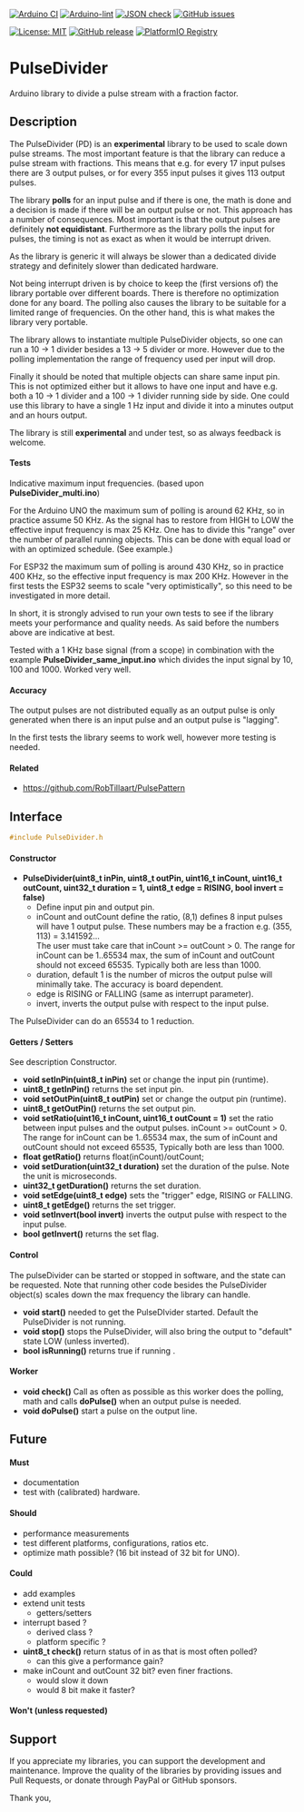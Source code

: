 
[![Arduino CI](https://github.com/RobTillaart/PulseDivider/workflows/Arduino%20CI/badge.svg)](https://github.com/marketplace/actions/arduino_ci)
[![Arduino-lint](https://github.com/RobTillaart/PulseDivider/actions/workflows/arduino-lint.yml/badge.svg)](https://github.com/RobTillaart/PulseDivider/actions/workflows/arduino-lint.yml)
[![JSON check](https://github.com/RobTillaart/PulseDivider/actions/workflows/jsoncheck.yml/badge.svg)](https://github.com/RobTillaart/PulseDivider/actions/workflows/jsoncheck.yml)
[![GitHub issues](https://img.shields.io/github/issues/RobTillaart/PulseDivider.svg)](https://github.com/RobTillaart/PulseDivider/issues)

[![License: MIT](https://img.shields.io/badge/license-MIT-green.svg)](https://github.com/RobTillaart/PulseDivider/blob/master/LICENSE)
[![GitHub release](https://img.shields.io/github/release/RobTillaart/PulseDivider.svg?maxAge=3600)](https://github.com/RobTillaart/PulseDivider/releases)
[![PlatformIO Registry](https://badges.registry.platformio.org/packages/robtillaart/library/PulseDivider.svg)](https://registry.platformio.org/libraries/robtillaart/PulseDivider)


# PulseDivider

Arduino library to divide a pulse stream with a fraction factor.


## Description

The PulseDivider (PD) is an **experimental** library to be used to scale down pulse streams.
The most important feature is that the library can reduce a pulse stream with fractions.
This means that e.g. for every 17 input pulses there are 3 output pulses,
or for every 355 input pulses it gives 113 output pulses.

The library **polls** for an input pulse and if there is one, the math is done and a decision 
is made if there will be an output pulse or not. This approach has a number of consequences.
Most important is that the output pulses are definitely **not equidistant**.
Furthermore as the library polls the input for pulses, the timing is not as exact as 
when it would be interrupt driven.

As the library is generic it will always be slower than a dedicated divide strategy and
definitely slower than dedicated hardware.

Not being interrupt driven is by choice to keep the (first versions of) the library portable
over different boards. There is therefore no optimization done for any board.
The polling also causes the library to be suitable for a limited range of frequencies.
On the other hand, this is what makes the library very portable.

The library allows to instantiate multiple PulseDivider objects, so one can run a 10 -> 1 
divider besides a 13 -> 5 divider or more. 
However due to the polling implementation the range of frequency used per input will drop.

Finally it should be noted that multiple objects can share same input pin.
This is not optimized either but it allows to have one input and have e.g. both a 10 -> 1 
divider and a 100 -> 1 divider running side by side.
One could use this library to have a single 1 Hz input and divide it into a minutes
output and an hours output.

The library is still **experimental** and under test, so as always feedback is welcome. 


#### Tests

Indicative maximum input frequencies.
(based upon **PulseDivider_multi.ino**)

For the Arduino UNO the maximum sum of polling is around 62 KHz, so in practice 
assume 50 KHz. As the signal has to restore from HIGH to LOW the 
effective input frequency is max 25 KHz.
One has to divide this "range" over the number of parallel running objects. 
This can be done with equal load or with an optimized schedule.
(See example.)

For ESP32 the maximum sum of polling is around 430 KHz, so in practice 400 KHz, 
so the effective input frequency is max 200 KHz. 
However in the first tests the ESP32 seems to scale "very optimistically", so 
this need to be investigated in more detail.

In short, it is strongly advised to run your own tests to see if the library
meets your performance and quality needs. 
As said before the numbers above are indicative at best.

Tested with a 1 KHz base signal (from a scope) in combination with the example
**PulseDivider_same_input.ino** which divides the input signal by 10, 100 and 1000.
Worked very well.


#### Accuracy

The output pulses are not distributed equally as an output pulse is only
generated when there is an input pulse and an output pulse is "lagging".

In the first tests the library seems to work well, however more testing is needed. 


#### Related

- https://github.com/RobTillaart/PulsePattern


## Interface

```cpp
#include PulseDivider.h
```


#### Constructor

- **PulseDivider(uint8_t inPin, uint8_t outPin, uint16_t inCount, uint16_t outCount, uint32_t duration = 1, uint8_t edge = RISING, bool invert = false)**
  - Define input pin and output pin.
  - inCount and outCount define the ratio, (8,1) defines 8 input pulses will have 1 output pulse.
    These numbers may be a fraction e.g. (355, 113) = 3.141592...  
    The user must take care that inCount >= outCount > 0.
    The range for inCount can be 1..65534 max, the sum of inCount and outCount should not exceed 65535.
    Typically both are less than 1000.
  - duration, default 1 is the number of micros the output pulse will minimally take. 
    The accuracy is board dependent. 
  - edge is RISING or FALLING (same as interrupt parameter).
  - invert, inverts the output pulse with respect to the input pulse.

The PulseDivider can do an 65534 to 1 reduction. 


#### Getters / Setters

See description Constructor.

- **void setInPin(uint8_t inPin)** set or change the input pin (runtime).
- **uint8_t getInPin()** returns the set input pin.
- **void setOutPin(uint8_t outPin)** set or change the output pin (runtime).
- **uint8_t getOutPin()** returns the set output pin.
- **void setRatio(uint16_t inCount, uint16_t outCount = 1)** set the ratio between
input pulses and the output pulses. inCount >= outCount > 0.
The range for inCount can be 1..65534 max, the sum of inCount and outCount should not exceed 65535, 
Typically both are less than 1000.
- **float getRatio()** returns float(inCount)/outCount;
- **void setDuration(uint32_t duration)** set the duration of the pulse.
Note the unit is microseconds.
- **uint32_t getDuration()** returns the set duration.
- **void setEdge(uint8_t edge)** sets the "trigger" edge, RISING or FALLING.
- **uint8_t getEdge()** returns the set trigger.
- **void setInvert(bool invert)** inverts the output pulse with respect to the input pulse.
- **bool getInvert()** returns the set flag.


#### Control

The pulseDivider can be started or stopped in software,
and the state can be requested.
Note that running other code besides the PulseDivider object(s)
scales down the max frequency the library can handle.

- **void start()** needed to get the PulseDIvider started.
Default the PulseDivider is not running.
- **void stop()** stops the PulseDivider, will also bring the
output to "default" state LOW (unless inverted).
- **bool isRunning()** returns true if running .


#### Worker

- **void check()** Call as often as possible as this worker does the
polling, math and calls **doPulse()** when an output pulse is needed. 
- **void doPulse()** start a pulse on the output line.


## Future

#### Must

- documentation
- test with (calibrated) hardware.


#### Should

- performance measurements
- test different platforms, configurations, ratios etc.
- optimize math possible? (16 bit instead of 32 bit for UNO).


#### Could

- add examples
- extend unit tests
  - getters/setters
- interrupt based ?
  - derived class ?
  - platform specific ?
- **uint8_t check()** return status of in as that is most often polled?
  - can this give a performance gain?
- make inCount and outCount 32 bit? even finer fractions.
  - would slow it down
  - would 8 bit make it faster?


#### Won't (unless requested)



## Support

If you appreciate my libraries, you can support the development and maintenance.
Improve the quality of the libraries by providing issues and Pull Requests, or
donate through PayPal or GitHub sponsors.

Thank you,




